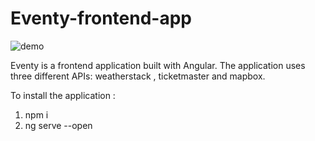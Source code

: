 # Eventy-frontend-app


![demo](angularEventy.gif)

Eventy is a frontend application built with Angular. The application uses three different APIs:  weatherstack , ticketmaster and mapbox.

To install the application :

1) npm i
2) ng serve --open
